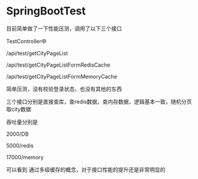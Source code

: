 # SpringBootTest

目前简单做了一下性能压测，调用了以下三个接口

TestController中

/api/test/getCityPageList

/api/test/getCityPageListFormRedisCache

/api/test/getCityPageListFormMemoryCache

简单压测，没有校验登录状态，也没有其他的东西

三个接口分别是直接查库，查redis数据，查内存数据，逻辑基本一致，随机分页取city数据

吞吐量分别是

2000/DB

5000/redis

17000/memory

可以看到 通过多级缓存的概念，对于接口性能的提升还是非常明显的